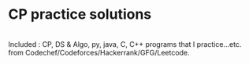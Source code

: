 # CP practice solutions
<br>
Included : CP, DS & Algo, py, java, C, C++ programs that I practice...etc. <br>
from Codechef/Codeforces/Hackerrank/GFG/Leetcode.

